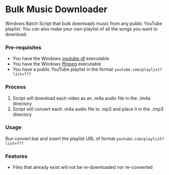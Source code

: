 # Bulk Music Downloader

Windows Batch Script that bulk downloads music from any public YouTube playlist. You can also make your own playlist of all the songs you want to download.

### Pre-requisites
* You have the Windows [youtube-dl](http://rg3.github.io/youtube-dl/) executable
* You have the Windows [ffmpeg](http://ffmpeg.org/) executable
* You have a public YouTube playlist in the format ``` youtube.com/playlist?list=??? ```

### Process
1) Script will download each video as an .m4a audio file in the ./m4a directory
2) Script will convert each .m4a audio file to .mp3 and place it in the ./mp3 directory

### Usage
Run convert.bat and insert the playlist URL of format ``` youtube.com/playlist?list=??? ```


### Features
* Files that already exist will not be re-downloaded nor re-converted
